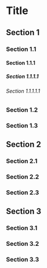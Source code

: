 # Title

## Section 1

### Section 1.1

#### Section 1.1.1

##### Section 1.1.1.1

###### Section 1.1.1.1.1

### Section 1.2

### Section 1.3

## Section 2

### Section 2.1

### Section 2.2

### Section 2.3

## Section 3

### Section 3.1

### Section 3.2

### Section 3.3
